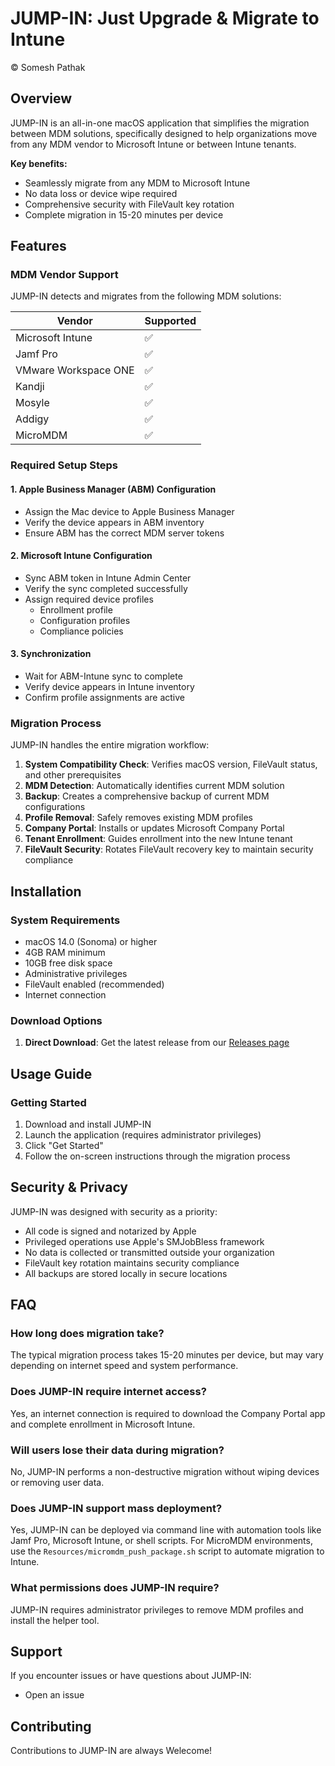 # JUMP-IN: Just Upgrade & Migrate to Intune
© Somesh Pathak

## Overview

JUMP-IN is an all-in-one macOS application that simplifies the migration between MDM solutions, specifically designed to help organizations move from any MDM vendor to Microsoft Intune or between Intune tenants.

**Key benefits:**
- Seamlessly migrate from any MDM to Microsoft Intune
- No data loss or device wipe required
- Comprehensive security with FileVault key rotation
- Complete migration in 15-20 minutes per device

## Features

### MDM Vendor Support

JUMP-IN detects and migrates from the following MDM solutions:

| Vendor | Supported |
|--------|-----------|
| Microsoft Intune | ✅ |
| Jamf Pro | ✅ |
| VMware Workspace ONE | ✅ |
| Kandji | ✅ |
| Mosyle | ✅ |
| Addigy | ✅ |
| MicroMDM | ✅ |

### Required Setup Steps

#### 1. Apple Business Manager (ABM) Configuration
- Assign the Mac device to Apple Business Manager
- Verify the device appears in ABM inventory
- Ensure ABM has the correct MDM server tokens

#### 2. Microsoft Intune Configuration
- Sync ABM token in Intune Admin Center
- Verify the sync completed successfully
- Assign required device profiles
  - Enrollment profile
  - Configuration profiles
  - Compliance policies

#### 3. Synchronization
- Wait for ABM-Intune sync to complete
- Verify device appears in Intune inventory
- Confirm profile assignments are active

### Migration Process

JUMP-IN handles the entire migration workflow:

1. **System Compatibility Check**: Verifies macOS version, FileVault status, and other prerequisites
2. **MDM Detection**: Automatically identifies current MDM solution
3. **Backup**: Creates a comprehensive backup of current MDM configurations
4. **Profile Removal**: Safely removes existing MDM profiles
5. **Company Portal**: Installs or updates Microsoft Company Portal
6. **Tenant Enrollment**: Guides enrollment into the new Intune tenant
7. **FileVault Security**: Rotates FileVault recovery key to maintain security compliance

## Installation

### System Requirements

- macOS 14.0 (Sonoma) or higher
- 4GB RAM minimum
- 10GB free disk space
- Administrative privileges
- FileVault enabled (recommended)
- Internet connection

### Download Options

1. **Direct Download**: Get the latest release from our [Releases page](https://github.com/pathaksomesh06/JUMP-IN/releases/tag/v1.0)

## Usage Guide

### Getting Started

1. Download and install JUMP-IN
2. Launch the application (requires administrator privileges)
3. Click "Get Started"
4. Follow the on-screen instructions through the migration process


## Security & Privacy

JUMP-IN was designed with security as a priority:

- All code is signed and notarized by Apple
- Privileged operations use Apple's SMJobBless framework
- No data is collected or transmitted outside your organization
- FileVault key rotation maintains security compliance
- All backups are stored locally in secure locations

## FAQ

### How long does migration take?
The typical migration process takes 15-20 minutes per device, but may vary depending on internet speed and system performance.

### Does JUMP-IN require internet access?
Yes, an internet connection is required to download the Company Portal app and complete enrollment in Microsoft Intune.

### Will users lose their data during migration?
No, JUMP-IN performs a non-destructive migration without wiping devices or removing user data.

### Does JUMP-IN support mass deployment?
Yes, JUMP-IN can be deployed via command line with automation tools like Jamf Pro, Microsoft Intune, or shell scripts.
For MicroMDM environments, use the `Resources/micromdm_push_package.sh` script to automate migration to Intune.

### What permissions does JUMP-IN require?
JUMP-IN requires administrator privileges to remove MDM profiles and install the helper tool.

## Support

If you encounter issues or have questions about JUMP-IN:

- Open an issue
## Contributing

Contributions to JUMP-IN are always Welecome!
